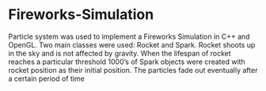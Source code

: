 Fireworks-Simulation
====================

Particle system was used to implement a Fireworks Simulation in C++ and OpenGL. Two main classes were used: Rocket and Spark. Rocket shoots up in the sky and is not affected by gravity. When the lifespan of rocket reaches a particular threshold 1000’s of Spark objects were created with rocket position as their initial position. The particles fade out eventually after a certain period of time
